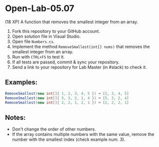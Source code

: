# Open-Lab-05.07
(18 XP) A function that removes the smallest integer from an array.

1. Fork this repository to your GitHub account.
2. Open solution file in Visual Studio.
3. Open file `Numbers.cs`.
4. Implement the method `RemoveSmallest(int[] nums)` that removes the smallest integer from an array.
5. Run with `CTRL+F5` to test it.
6. If all tests are passed, commit & sync your repository.
7. Send a link to your repository for Lab Master (in #slack) to check it.

## Examples: 
```C#
RemoveSmallest(new int[]{ 1, 2, 3, 4, 5 }) ➞ [2, 3, 4, 5]
RemoveSmallest(new int[]{ 5, 3, 2, 1, 4 }) ➞ [5, 3, 2, 4]
RemoveSmallest(new int[]{ 2, 2, 1, 2, 1 }) ➞ [2, 2, 2, 1]
```

## Notes:
* Don't change the order of other numbers.
* If the array contains multiple numbers with the same value, remove the number with the smallest index (check example num. 3).
